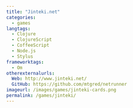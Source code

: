 ```yaml
---
title: "Jinteki.net"
categories:
  - games
langtags:
  - Clojure
  - ClojureScript
  - CoffeeScript
  - Node.js
  - Stylus
frameworktags:
  - Om
otherexternalurls:
  Web: http://www.jinteki.net/
  GitHub: https://github.com/mtgred/netrunner
imageurl: /images/games/jinteki-cards.png
permalink: /games/jinteki/
---
```

